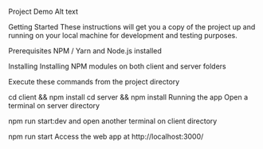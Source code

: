 Project Demo
Alt text

Getting Started
These instructions will get you a copy of the project up and running on your local machine for development and testing purposes.

Prerequisites
NPM / Yarn and Node.js installed

Installing
Installing NPM modules on both client and server folders

Execute these commands from the project directory

cd client && npm install
cd server && npm install
Running the app
Open a terminal on server directory

npm run start:dev
and open another terminal on client directory

npm run start
Access the web app at http://localhost:3000/
